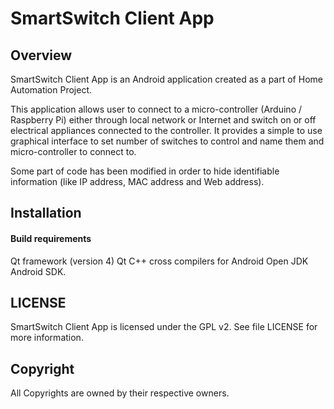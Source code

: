 # SmartSwitch Client App

## Overview
SmartSwitch Client App is an Android application created as a part of Home Automation Project.

This application allows user to connect to a micro-controller (Arduino / Raspberry Pi) either through
local network or Internet and switch on or off electrical appliances connected to the controller.
It provides a simple to use graphical interface to set number of switches to control and name them and
micro-controller to connect to.


Some part of code has been modified in order to hide identifiable information (like IP address, MAC address
and Web address).

## Installation

#### Build requirements
Qt framework (version 4)
Qt C++ cross compilers for Android
Open JDK
Android SDK.

## LICENSE
SmartSwitch Client App is licensed under the GPL v2. See file LICENSE for more information.

## Copyright
All Copyrights are owned by their respective owners.
